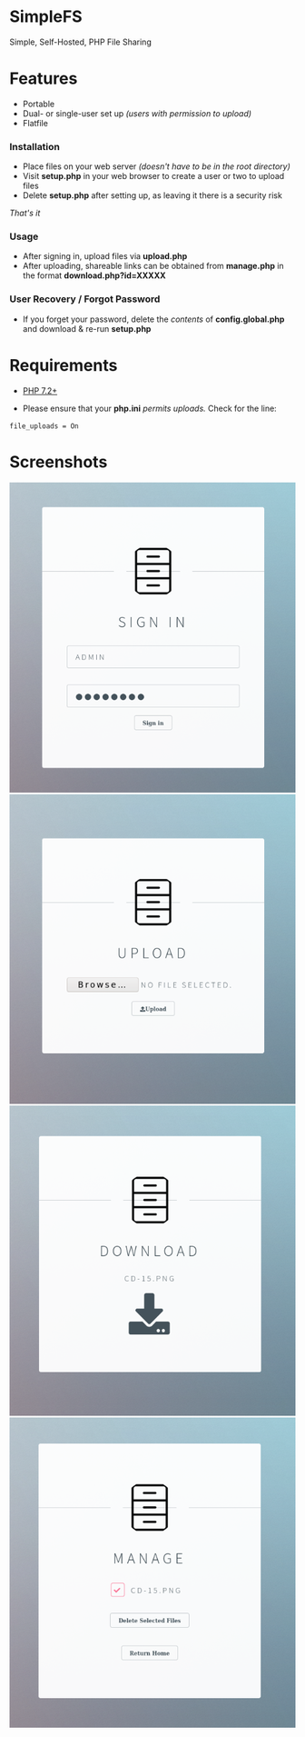 # SimpleFS
Simple, Self-Hosted, PHP File Sharing

# Features
- Portable
- Dual- or single-user set up *(users with permission to upload)*
- Flatfile

### Installation
- Place files on your web server *(doesn't have to be in the root directory)*
- Visit **setup.php** in your web browser to create a user or two to upload files
- Delete **setup.php** after setting up, as leaving it there is a security risk

*That's it*

### Usage

- After signing in, upload files via **upload.php**
- After uploading, shareable links can be obtained from **manage.php** in the format **download.php?id=XXXXX**

### User Recovery / Forgot Password
- If you forget your password, delete the *contents* of **config.global.php** and download & re-run **setup.php**

# Requirements
* [PHP 7.2+](https://www.php.net)

- Please ensure that your **php.ini** *permits uploads.*
Check for the line:
```
file_uploads = On
```

# Screenshots
![Sign in](https://raw.githubusercontent.com/rail5/SimpleFS/main/screen-login.png)
![Upload](https://raw.githubusercontent.com/rail5/SimpleFS/main/screen-upload.png)
![Download](https://raw.githubusercontent.com/rail5/SimpleFS/main/screen-download.png)
![Manage](https://raw.githubusercontent.com/rail5/SimpleFS/main/screen-manage.png)
